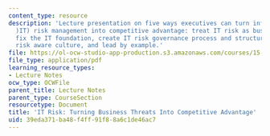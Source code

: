 ```yaml
---
content_type: resource
description: 'Lecture presentation on five ways executives can turn information technology
  )IT) risk management into competitive advantage: treat IT risk as business risk,
  fix the IT foundation, create IT risk governance process and structure, build a
  risk aware culture, and lead by example.'
file: https://ol-ocw-studio-app-production.s3.amazonaws.com/courses/15-571-generating-business-value-from-information-technology-spring-2009/39eda371ba48f4ff91f88a6c1de46ac7_MIT15_571s09_lec16.pdf
file_type: application/pdf
learning_resource_types:
- Lecture Notes
ocw_type: OCWFile
parent_title: Lecture Notes
parent_type: CourseSection
resourcetype: Document
title: 'IT Risk: Turning Business Threats Into Competitive Advantage'
uid: 39eda371-ba48-f4ff-91f8-8a6c1de46ac7
---
```

